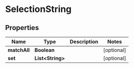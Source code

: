 # SelectionString

## Properties
Name | Type | Description | Notes
------------ | ------------- | ------------- | -------------
**matchAll** | **Boolean** |  |  [optional]
**set** | **List&lt;String&gt;** |  |  [optional]
